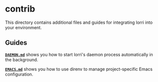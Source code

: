 # contrib

This directory contains additional files and guides for integrating lorri into your environment.

## Guides

[**`DAEMON.md`**](DAEMON.md) shows you how to start lorri's daemon process automatically in the background.

[**`EMACS.md`**](EMACS.md) shows you how to use direnv to manage project-specific Emacs configuration.
